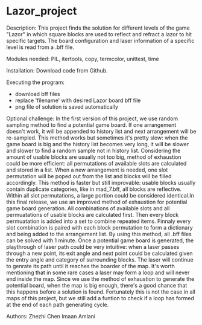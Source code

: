 # Lazor_project
Description:
This project finds the solution for different levels of the game "Lazor" in which square blocks are used to reflect and refract a lazor to hit specific targets.  The board configuration and laser information of a specific level is read from a .bff file.       

Modules needed: PIL, itertools, copy, termcolor, unittest, time

Installation: Download code from Github.

Executing the program:
- download bff files
- replace 'filename' with desired Lazor board bff file
- png file of solution is saved automatically

Optional challenge:
In the first version of this project, we use random sampling method to find a potential game board. If one arrangement doesn't work, it will be appended to history list and next arrangement will be re-sampled. This method works but sometimes it's pretty slow: when the game board is big and the history list becomes very long, it will be slower and slower to find a random sample not in history list. Considering the amount of usable blocks are usually not too big, method of exhaustion could be more efficient: all permutations of available slots are calculated and stored in a list. When a new arrangement is needed, one slot permutation will be poped out from the list and blocks will be filled accordingly. This method is faster but still improvable: usable blocks usually contain duplicate categories, like in mad_7.bff, all blocks are reflective. Within all slot permutations, a large portion could be considered
identical.In this final release, we use an improved method of exhaustion for potential game board generation. All combinations of available slots and all permuatations of usable blocks are calculated first. Then every block permuatation is added into a set to combine repeated items. Finnaly every slot combination is paired with each block permutation to form a dictionary and being added to the  arrangement list. By using this method, all .bff files can be solved with 1 minute. Once a potential game board is generated, the playthrough of laser path could be very intuitive: when a laser passes through a new point, its exit angle and next point could be calculated given the entry angle and category of surrounding blocks. The laser will continue to genrate its path until it reaches the boarder of the map. It's worth mentioning that in some rare cases a laser may form a loop and will never end inside the map. Since we use the method of exhaustion to generate the potential board, when the map is big enough, there's a good chance that this happens before a solution is found.  Fortunately this is not the case in all maps of this project, but we still add a funtion to check if a loop has formed at the end of each path generating cycle.


Authors:
Zhezhi Chen
Imaan Amlani
